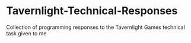 # Tavernlight-Technical-Responses
Collection of programming responses to the Tavernlight Games technical task given to me
